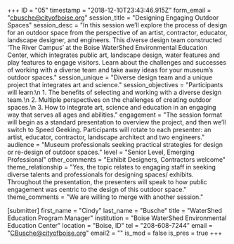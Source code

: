 +++
ID = "05"
timestamp = "2018-12-10T23:43:46.915Z"
form_email = "cbusche@cityofboise.org"
session_title = "Designing Engaging Outdoor Spaces"
session_desc = "In this session we’ll explore the process of design for an outdoor space from the perspective of an artist, contractor, educator, landscape designer, and engineers.  This diverse design team constructed ‘The River Campus’ at the Boise WaterShed Environmental Education Center, which integrates public art, landscape design, water features and play features to engage visitors. Learn about the challenges and successes of working with a diverse team and take away ideas for your museum’s outdoor spaces."
session_unique = "Diverse design team and a unique project that integrates art and science."
session_objectives = "Participants will learn:\n 1. The benefits of selecting and working with a diverse design team.\n 2. Multiple perspectives on the challenges of creating outdoor spaces.\n 3. How to integrate art, science and education in an engaging way that serves all ages and abilities."
engagement = "The session format will begin as a standard presentation to overview the project, and then we’ll switch to Speed Geeking. Participants will rotate to each presenter: an artist, educator, contractor, landscape architect and two engineers."
audience = "Museum professionals seeking practical strategies for design or re-design of outdoor spaces."
level = "Senior Level, Emerging Professional"
other_comments = "Exhibit Designers, Contractors welcome"
theme_relationship = "Yes, the topic relates to engaging staff in seeking diverse talents and professionals for designing spaces/ exhibits. Throughout the presentation, the presenters will speak to how public engagement was centric to the design of this outdoor space."
theme_comments = "We are willing to merge with another session."

[submitter]
first_name = "Cindy"
last_name = "Busche"
title = "WaterShed Education Program Manager"
institution = "Boise WaterShed Environmental Education Center"
location = "Boise, ID"
tel = "208-608-7244"
email = "CBusche@cityofboise.org"
email2 = ""
is_mod = false
is_pres = true
+++

